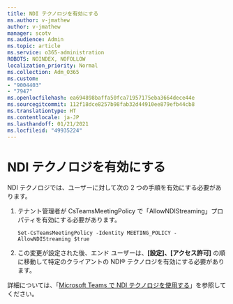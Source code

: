 ```yaml
---
title: NDI テクノロジを有効にする
ms.author: v-jmathew
author: v-jmathew
manager: scotv
ms.audience: Admin
ms.topic: article
ms.service: o365-administration
ROBOTS: NOINDEX, NOFOLLOW
localization_priority: Normal
ms.collection: Adm_O365
ms.custom:
- "9004403"
- "7947"
ms.openlocfilehash: ea694898baffa50fca71957175eba3664dece44e
ms.sourcegitcommit: 112f18dce8257b98fab32d44910ee879efb44cb8
ms.translationtype: HT
ms.contentlocale: ja-JP
ms.lasthandoff: 01/21/2021
ms.locfileid: "49935224"
---
```

# <a name="turn-on-ndi-technology"></a>NDI テクノロジを有効にする

NDI テクノロジでは、ユーザーに対して次の 2 つの手順を有効にする必要があります。

1. テナント管理者が CsTeamsMeetingPolicy で「AllowNDIStreaming」プロパティを有効にする必要があります。

    `Set-CsTeamsMeetingPolicy -Identity MEETING_POLICY -AllowNDIStreaming $true`

2. この変更が設定された後、エンド ユーザーは、**[設定]、[アクセス許可]** の順に移動して特定のクライアントの NDI® テクノロジを有効にする必要があります。

詳細については、「[Microsoft Teams で NDI テクノロジを使用する](https://docs.microsoft.com/microsoftteams/use-ndi-in-meetings)」を参照してください。
